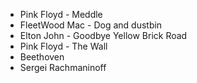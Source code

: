 * Pink Floyd - Meddle
* FleetWood Mac - Dog and dustbin
* Elton John - Goodbye Yellow Brick Road
* Pink Floyd - The Wall
* Beethoven
* Sergei Rachmaninoff 
